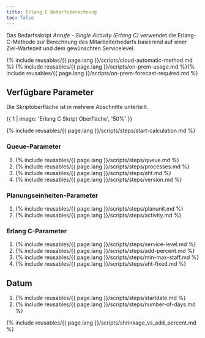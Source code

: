 ```yaml
---
title: Erlang C Bedarfsberechnung
toc: false
---
```


Das Bedarfsskript *Anrufe - Single Activity (Erlang C)* verwendet die Erlang-C-Methode zur Berechnung des Mitarbeiterbedarfs basierend auf einer Ziel-Wartezeit und dem gewünschten Servicelevel.

{% include reusables/{{ page.lang }}/scripts/cloud-automatic-method.md %}
{% include reusables/{{ page.lang }}/scripts/on-prem-usage.md %}{% include reusables/{{ page.lang }}/scripts/on-prem-forecast-required.md %}

## Verfügbare Parameter

Die Skriptoberfläche ist in mehrere Abschnitte unterteilt.  

{{ 1 | image: 'Erlang C Skript Oberfläche', '50%' }}

{% include reusables/{{ page.lang }}/scripts/steps/start-calculation.md %}

### Queue-Parameter  

1. {% include reusables/{{ page.lang }}/scripts/steps/queue.md %}
2. {% include reusables/{{ page.lang }}/scripts/steps/processes.md %}
3. {% include reusables/{{ page.lang }}/scripts/steps/aht.md %}
4. {% include reusables/{{ page.lang }}/scripts/steps/version.md %}

### Planungseinheiten-Parameter

1. {% include reusables/{{ page.lang }}/scripts/steps/planunit.md %}
2. {% include reusables/{{ page.lang }}/scripts/steps/activity.md %}

### Erlang C-Parameter

1. {% include reusables/{{ page.lang }}/scripts/steps/service-level.md %}
2. {% include reusables/{{ page.lang }}/scripts/steps/add-percent.md %}
3. {% include reusables/{{ page.lang }}/scripts/steps/min-max-staff.md %}
4. {% include reusables/{{ page.lang }}/scripts/steps/aht-fixed.md %}

## Datum

1. {% include reusables/{{ page.lang }}/scripts/steps/startdate.md %}
2. {% include reusables/{{ page.lang }}/scripts/steps/number-of-days.md %}

{% include reusables/{{ page.lang }}/scripts/shrinkage_vs_add_percent.md %}


<!-- 1. Wähle ein **Startdatum** und die **Anzahl Tage** aus. Der Zeitraum sollte Deinem Planungszeitraum entsprechen.
2. Wähle eine **Queue** als Quelle für die Bedarfsberechnung aus.
3. Wähle als **Vorgänge** einen der zugeordneten Wertetypen aus, welcher idealerweise Deine eingehenden Anrufe oder Vorgänge enthält.
4. Definiere einen Wertetyp für die prognostizierte **durchschnittliche Vorgangsdauer** (AHT).
   Alternativ wählst Du hier [keine] aus, um dann im Feld **Konstante durchschnittliche Vorgangsdauer** die durchschnittliche Vorgangsdauer als festen Wert in Sekunden anzugeben.
5. Gib die **Version** an, deren Werte verwendet werden sollen.
6. Wähle eine **Planungseinheit** und **Aktivität** aus, für die der Mitarbeiterbedarf gespeichert wird.
7. In **Service-Level (%)** und **Service-Level (Sek.)** legst Du Dein Service-Ziel fest, z.B. 80% der Anrufe in 20 Sekunden.

Optional kannst Du einen **Aufschlag in Prozent** angeben, z.B. 10% als geschätzte Kranken-/Abwesenheitsquote, außerdem eine **Mindestbesetzung** und **Maximalbesetzung**. -->
